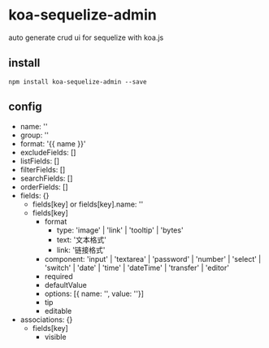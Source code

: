 # koa-sequelize-admin

auto generate crud ui for sequelize with koa.js

## install

```
npm install koa-sequelize-admin --save
```

## config

* name: ''
* group: ''
* format: '{{ name }}'
* excludeFields: []
* listFields: []
* filterFields: []
* searchFields: []
* orderFields: []
* fields: {}
  * fields[key] or fields[key].name: ''
  * fields[key]
    * format
      * type: 'image' | 'link' | 'tooltip' | 'bytes'
      * text: '文本格式'
      * link: '链接格式'
    * component: 'input' | 'textarea' | 'password' | 'number' | 'select' | 'switch' | 'date' | 'time' | 'dateTime' | 'transfer' | 'editor'
    * required
    * defaultValue
    * options: [{ name: '', value: ''}]
    * tip
    * editable
* associations: {}
  * fields[key]
    * visible
